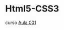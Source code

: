 # Html5-CSS3
 curso
<a href="https://erickarielrodriguez.github.io/Html5-CSS3/Aulas/Modulo1/Aula001/">Aula 001</a> 